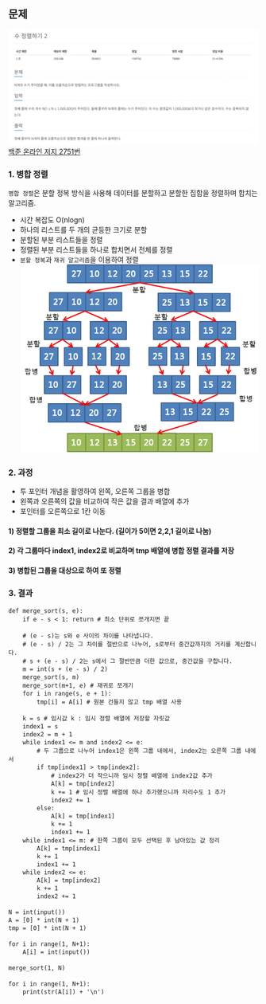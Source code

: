 ## 문제
![Alt text](./img/수정렬하기2.png)   
[백준 온라인 저지 2751번](https://www.acmicpc.net/problem/2751)

### 1. 병합 정렬
`병합 정렬`은 분할 정복 방식을 사용해 데이터를 분할하고 분할한 집합을 정렬하며 합치는 알고리즘.
* 시간 복잡도 O(nlogn)
* 하나의 리스트를 두 개의 균등한 크기로 분할
* 분할된 부분 리스트들을 정렬
* 정렬된 부분 리스트들을 하나로 합치면서 전체를 정렬
* `분할 정복`과 `재귀 알고리즘`을 이용하여 정렬
![Alt text](./img/병합정렬.png)  

### 2. 과정
* 투 포인터 개념을 활영하여 왼쪽, 오른쪽 그룹을 병합
* 왼쪽과 오른쪽의 값을 비교하여 작은 값을 결과 배열에 추가
* 포인터를 오른쪽으로 1칸 이동

#### 1) 정렬할 그룹을 최소 길이로 나눈다. (길이가 5이면 2,2,1 길이로 나눔)
#### 2) 각 그룹마다 index1, index2로 비교하며 tmp 배열에 병합 정렬 결과를 저장
#### 3) 병합된 그룹을 대상으로 하여 또 정렬

### 3. 결과
```
def merge_sort(s, e):
    if e - s < 1: return # 최소 단위로 쪼개지면 끝

    # (e - s)는 s와 e 사이의 차이를 나타냅니다.
    # (e - s) / 2는 그 차이를 절반으로 나누어, s로부터 중간값까지의 거리를 계산합니다.
    # s + (e - s) / 2는 s에서 그 절반만큼 더한 값으로, 중간값을 구합니다.
    m = int(s + (e - s) / 2)
    merge_sort(s, m)
    merge_sort(m+1, e) # 재귀로 쪼개기
    for i in range(s, e + 1):
        tmp[i] = A[i] # 원본 건들지 않고 tmp 배열 사용

    k = s # 임시값 k : 임시 정렬 배열에 저장할 자릿값
    index1 = s
    index2 = m + 1
    while index1 <= m and index2 <= e:
        # 두 그룹으로 나누어 index1은 왼쪽 그룹 내에서, index2는 오른쪽 그룹 내에서
        if tmp[index1] > tmp[index2]:
            # index2가 더 작으니까 임시 정렬 배열에 index2값 추가
            A[k] = tmp[index2]
            k += 1 # 임시 정렬 배열에 하나 추가했으니까 자리수도 1 추가
            index2 += 1
        else:
            A[k] = tmp[index1]
            k += 1
            index1 += 1
    while index1 <= m: # 한쪽 그룹이 모두 선택된 후 남아있는 값 정리
        A[k] = tmp[index1]
        k += 1
        index1 += 1
    while index2 <= e:
        A[k] = tmp[index2]
        k += 1
        index2 += 1

N = int(input())
A = [0] * int(N + 1)
tmp = [0] * int(N + 1)

for i in range(1, N+1):
    A[i] = int(input())

merge_sort(1, N)

for i in range(1, N+1):
    print(str(A[i]) + '\n')
```